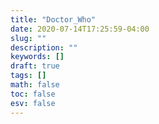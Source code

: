 ```yaml
---
title: "Doctor_Who"
date: 2020-07-14T17:25:59-04:00
slug: ""
description: ""
keywords: []
draft: true
tags: []
math: false
toc: false
esv: false
---
```


